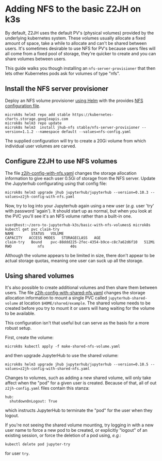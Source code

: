 # Adding NFS to the basic Z2JH on k3s

By default, Z2JH uses the default PV's (physical volumes) provided by the underlying kubernetes system. These volumes usually allocate a fixed amount of space, take a while to allocate and can't be shared between users. It's sometimes desirable to use NFS for PV's because users files will all come from a fixed pool of storage, they're quicker to create and you can share volumes between users.

This guide walks you though installing an `nfs-server-provisioner` that then lets other Kubernetes pods ask for volumes of type "nfs".

## Install the NFS server provisioner

Deploy an NFS volume provisioner [using Helm](https://hub.helm.sh/charts/stable/nfs-server-provisioner/1.1.1) with the provides [NFS configuration file](nfs-config.yaml).

```
microk8s helm3 repo add stable https://kubernetes-charts.storage.googleapis.com 
microk8s helm3 repo update
microk8s helm3  install jhub-nfs stable/nfs-server-provisioner --version=1.1.2 --namespace default --values=nfs-config.yaml
```
The supplied configuration will try to create a 20Gi volume from which individual user volumes are carved.

## Configure Z2JH to use NFS volumes

The file [z2jh-config-with-nfs.yaml](z2jh-config-with-nfs.yaml) changes the storage allocation information to give each user 0.5Gi of storage from the NFS server. Update the Jupyterhub configurating using that config file:
```
microk8s helm3 upgrade jhub jupyterhub/jupyterhub --version=0.10.3 --values=z2jh-config-with-nfs.yaml
```
Now, try to log into your Jupyterhub again using a new user (_e.g._ user 'try' with password 'again'). It should start up as normal, but when you look at the PVC you'll see it's an NFS volume rather than a built-in one.
```
user@host:~/zero-to-jupyterhub-k3s/basic-with-nfs-volumes$ microk8s kubectl get pvc claim-try
NAME        STATUS   VOLUME                                     CAPACITY   ACCESS MODES   STORAGECLASS   AGE
claim-try   Bound    pvc-88ddd225-2fec-4354-b9ce-c8c7a62d6f10   512Mi      RWO            nfs            40s
```
Although the volume appears to be limited in size, there don't appear to be actual storage quotas, meaning one user can suck up all the storage.

## Using shared volumes

It's also possible to create additional volumes and then share them between users. The file [z2jh-config-with-shared-nfs.yaml](z2jh-config-with-shared-nfs.yaml) changes the storage allocation information to mount a single PVC called `jupyterhub-shared-volume` at location `$HOME/shared/example`. The shared volume needs to be created before you try to mount it or users will hang waiting for the volume to be available.

This configuration isn't that useful but can serve as the basis for a more robust setup.

First, create the volume:
```
microk8s kubectl apply -f make-shared-nfs-volume.yaml
```
and then upgrade JupyterHub to use the shared volume:
```
microk8s helm3 upgrade jhub jupyterhub/jupyterhub --version=0.10.5 --values=z2jh-config-with-shared-nfs.yaml
```

Changes to volumes, such as adding a new shared volume, will only take affect when the "pod" for a given user is created. Because of that, all of out `z2jh-config.yaml` files contain this stanza:
```
hub:
  shutdownOnLogout: True 
```
which instructs JupyterHub to terminate the "pod" for the user when they logout.

If you're not seeing the shared volume mounting, try logging in with a new user name to force a new pod to be created, or explicitly "logout" of an existing session, or force the deletion of a pod using, _e.g._:
```
kubectl delete pod jupyter-try
```
for user `try`.
